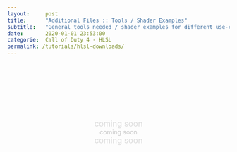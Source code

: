 ```yaml
---
layout:     post
title:      "Additional Files :: Tools / Shader Examples"
subtitle:   "General tools needed / shader examples for different use-cases"
date:       2020-01-01 23:53:00
categorie:  Call of Duty 4 - HLSL
permalink: /tutorials/hlsl-downloads/
---
```

<!-- tag for quick links so we do not show the nav -->
<a name="quicklink"></a>

<div class="content-title" align="center" style="color: #dcdcdc; font-size: 18px">
<div class="padding-1l" style="padding-top: 8rem"></div>
	coming soon
</div>

<div class="content-title" align="center" style="color: #c5c5c5">
<div class="padding-1l" style="padding-top: 0rem"></div>
	coming soon
</div>

<div class="content-title" align="center" style="color: #dcdcdc; font-size: 18px">
<div class="padding-1l" style="padding-top: 0rem"></div>
	coming soon
</div>

<div class="padding-2l"></div>